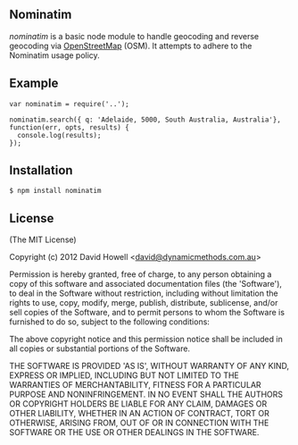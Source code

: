 ## Nominatim

_nominatim_ is a basic node module to handle geocoding and reverse geocoding via [OpenStreetMap](http://openstreetmap.org/) (OSM). It attempts to adhere to the Nominatim usage policy.

## Example

    var nominatim = require('..');

	nominatim.search({ q: 'Adelaide, 5000, South Australia, Australia'}, function(err, opts, results) {
	  console.log(results);
	});

## Installation

    $ npm install nominatim

## License 

(The MIT License)

Copyright (c) 2012 David Howell &lt;david@dynamicmethods.com.au&gt;

Permission is hereby granted, free of charge, to any person obtaining
a copy of this software and associated documentation files (the
'Software'), to deal in the Software without restriction, including
without limitation the rights to use, copy, modify, merge, publish,
distribute, sublicense, and/or sell copies of the Software, and to
permit persons to whom the Software is furnished to do so, subject to
the following conditions:

The above copyright notice and this permission notice shall be
included in all copies or substantial portions of the Software.

THE SOFTWARE IS PROVIDED 'AS IS', WITHOUT WARRANTY OF ANY KIND,
EXPRESS OR IMPLIED, INCLUDING BUT NOT LIMITED TO THE WARRANTIES OF
MERCHANTABILITY, FITNESS FOR A PARTICULAR PURPOSE AND NONINFRINGEMENT.
IN NO EVENT SHALL THE AUTHORS OR COPYRIGHT HOLDERS BE LIABLE FOR ANY
CLAIM, DAMAGES OR OTHER LIABILITY, WHETHER IN AN ACTION OF CONTRACT,
TORT OR OTHERWISE, ARISING FROM, OUT OF OR IN CONNECTION WITH THE
SOFTWARE OR THE USE OR OTHER DEALINGS IN THE SOFTWARE.